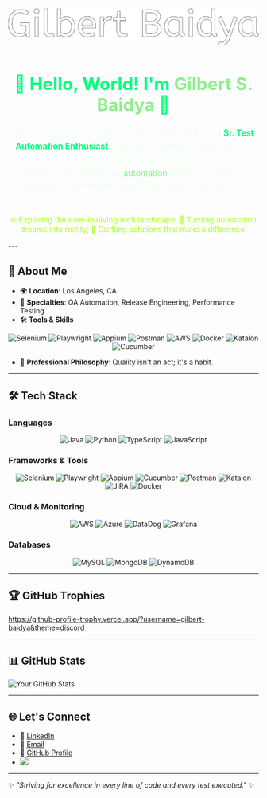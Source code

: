 <h1 align="center">
  <a href="https://username.github.io/name-animation/">
    <img src="https://github.com/gilbert-baidya/gilbert-baidya/blob/main/text.svg" alt="Gilbert Baidya" />
  </a>
</h1>
<h1 align="center" style="font-size: 2.5em; color: #00FF7F;">
  👋 Hello, World! I'm <span style="color: #90EE90;">Gilbert S. Baidya</span> 🌟
</h1>

<p align="center" style="font-size: 1.2em; color: #F0FFF0; line-height: 1.6;">
  Welcome to my corner of the digital universe! 🚀  
  I'm a <span style="color: #00FF7F; font-weight: bold;">Sr. Test Automation Enthusiast</span> with over a decade of experience in ensuring software excellence.  
  <br>Fueled by my passion for <span style="color: #90EE90;">automation</span>, I thrive on building frameworks that simplify processes,  
  enhance quality, and empower teams to innovate with confidence. 💡✨
</p>

<p align="center" style="font-size: 1.1em; color: #ADFF2F;">
  🌐 Exploring the ever-evolving tech landscape,  
  🤖 Turning automation dreams into reality,  
  🔧 Crafting solutions that make a difference!  
</p>
---

## 🌟 **About Me**
- 🌍 **Location**: Los Angeles, CA
- 🎯 **Specialties**: QA Automation, Release Engineering, Performance Testing
- 🛠️ **Tools & Skills**
<div align="center">
  <img src="https://img.shields.io/badge/Selenium-%23009639.svg?style=for-the-badge&logo=selenium&logoColor=white" alt="Selenium" />
  <img src="https://img.shields.io/badge/Playwright-%23000000.svg?style=for-the-badge&logo=microsoft&logoColor=green" alt="Playwright" />
  <img src="https://img.shields.io/badge/Appium-%234168F0.svg?style=for-the-badge&logo=appium&logoColor=white" alt="Appium" />
  <img src="https://img.shields.io/badge/Postman-%23FF6C37.svg?style=for-the-badge&logo=postman&logoColor=white" alt="Postman" />
  <img src="https://img.shields.io/badge/AWS-%23232F3E.svg?style=for-the-badge&logo=amazon-aws&logoColor=orange" alt="AWS" />
  <img src="https://img.shields.io/badge/Docker-%230db7ed.svg?style=for-the-badge&logo=docker&logoColor=white" alt="Docker" />
  <img src="https://img.shields.io/badge/Katalon%20Studio-%2300C4CC.svg?style=for-the-badge&logo=katalon&logoColor=white" alt="Katalon" />
  <img src="https://img.shields.io/badge/Cucumber-%23023C01.svg?style=for-the-badge&logo=cucumber&logoColor=white" alt="Cucumber" />
</div>

- 🤝 **Professional Philosophy**: Quality isn't an act; it's a habit.

---

## 🛠️ **Tech Stack**

### **Languages**
<p align="center">
  <img src="https://img.shields.io/badge/Java-%23ED8B00.svg?style=for-the-badge&logo=java&logoColor=white" alt="Java" />
  <img src="https://img.shields.io/badge/Python-%233776AB.svg?style=for-the-badge&logo=python&logoColor=white" alt="Python" />
  <img src="https://img.shields.io/badge/TypeScript-%23007ACC.svg?style=for-the-badge&logo=typescript&logoColor=white" alt="TypeScript" />
  <img src="https://img.shields.io/badge/JavaScript-%23F7DF1E.svg?style=for-the-badge&logo=javascript&logoColor=black" alt="JavaScript" />
</p>

### **Frameworks & Tools**
<p align="center">
  <img src="https://img.shields.io/badge/Selenium-%23009639.svg?style=for-the-badge&logo=selenium&logoColor=white" alt="Selenium" />
  <img src="https://img.shields.io/badge/Playwright-%23000000.svg?style=for-the-badge&logo=microsoft&logoColor=green" alt="Playwright" />
  <img src="https://img.shields.io/badge/Appium-%234168F0.svg?style=for-the-badge&logo=appium&logoColor=white" alt="Appium" />
  <img src="https://img.shields.io/badge/Cucumber-%23023C01.svg?style=for-the-badge&logo=cucumber&logoColor=white" alt="Cucumber" />
  <img src="https://img.shields.io/badge/Postman-%23FF6C37.svg?style=for-the-badge&logo=postman&logoColor=white" alt="Postman" />
  <img src="https://img.shields.io/badge/Katalon%20Studio-%2300C4CC.svg?style=for-the-badge&logo=katalon&logoColor=white" alt="Katalon" />
  <img src="https://img.shields.io/badge/JIRA-%230052CC.svg?style=for-the-badge&logo=jira&logoColor=white" alt="JIRA" />
  <img src="https://img.shields.io/badge/Docker-%230db7ed.svg?style=for-the-badge&logo=docker&logoColor=white" alt="Docker" />
</p>

### **Cloud & Monitoring**
<p align="center">
  <img src="https://img.shields.io/badge/AWS-%23232F3E.svg?style=for-the-badge&logo=amazon-aws&logoColor=orange" alt="AWS" />
  <img src="https://img.shields.io/badge/Microsoft_Azure-%230078D4.svg?style=for-the-badge&logo=microsoft-azure&logoColor=white" alt="Azure" />
  <img src="https://img.shields.io/badge/DataDog-%23464EB8.svg?style=for-the-badge&logo=datadog&logoColor=white" alt="DataDog" />
  <img src="https://img.shields.io/badge/Grafana-%23F46800.svg?style=for-the-badge&logo=grafana&logoColor=white" alt="Grafana" />
</p>

### **Databases**
<p align="center">
  <img src="https://img.shields.io/badge/MySQL-%234479A1.svg?style=for-the-badge&logo=mysql&logoColor=white" alt="MySQL" />
  <img src="https://img.shields.io/badge/MongoDB-%2347A248.svg?style=for-the-badge&logo=mongodb&logoColor=white" alt="MongoDB" />
  <img src="https://img.shields.io/badge/AWS%20DynamoDB-%23004347.svg?style=for-the-badge&logo=amazondynamodb&logoColor=white" alt="DynamoDB" />
</p>

---

## 🏆 **GitHub Trophies**

https://github-profile-trophy.vercel.app/?username=gilbert-baidya&theme=discord

---

## 📊 **GitHub Stats**
![Your GitHub Stats](https://github-readme-stats.vercel.app/api?username=gilbert-baidya&show_icons=true&theme=radical)

---

## 🌐 **Let's Connect**
- 💼 [LinkedIn](https://linkedin.com/in/gilbert-baidya)
- 📧 [Email](mailto:gilbert.baidya@gmail.com)
- 🔗 [GitHub Profile](https://github.com/gilbert-baidya)
- [![](https://visitcount.itsvg.in/api?id=gilbert-baidya&label=Profile%20Views&color=8&pretty=false)](https://visitcount.itsvg.in)

---

✨ *"Striving for excellence in every line of code and every test executed."* ✨
